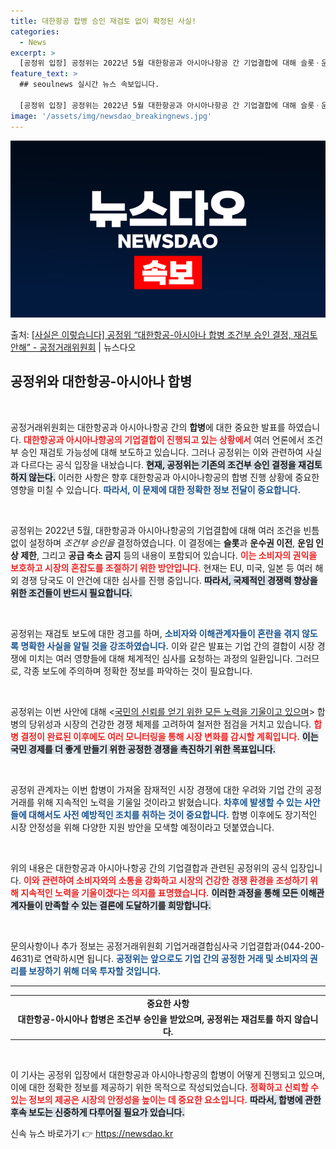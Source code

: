 ```yaml
---
title: 대한항공 합병 승인 재검토 없이 확정된 사실!
categories:
  - News
excerpt: >
  [공정위 입장] 공정위는 2022년 5월 대한항공과 아시아나항공 간 기업결합에 대해 슬롯ㆍ운수권 이전, 운임…
feature_text: >
  ## seoulnews 실시간 뉴스 속보입니다.

  [공정위 입장] 공정위는 2022년 5월 대한항공과 아시아나항공 간 기업결합에 대해 슬롯ㆍ운수권 이전, 운임…
image: '/assets/img/newsdao_breakingnews.jpg'
---
```


![뉴스다오 속보](/assets/img/newsdao_breakingnews.jpg)

<p>출처: <a href="https://newsdao.kr/2356" rel="dofollow">[사실은 이렇습니다] 공정위 “대한항공-아시아나 합병 조건부 승인 결정, 재검토 안해” - 공정거래위원회</a> | 뉴스다오</p>

<h2 data-ke-size="size26">공정위와 대한항공-아시아나 합병</h2>

<p data-ke-size="size16">&nbsp;</p>

공정거래위원회는 대한항공과 아시아나항공 간의 **합병**에 대한 중요한 발표를 하였습니다. <b><span style="color: #ee2323;">대한항공과 아시아나항공의 기업결합이 진행되고 있는 상황에서</span></b> 여러 언론에서 조건부 승인 재검토 가능성에 대해 보도하고 있습니다. 그러나 공정위는 이와 관련하여 사실과 다르다는 공식 입장을 내놨습니다. <b><span style="background-color: #21538527;">현재, 공정위는 기존의 조건부 승인 결정을 재검토하지 않는다.</span></b> 이러한 사항은 향후 대한항공과 아시아나항공의 합병 진행 상황에 중요한 영향을 미칠 수 있습니다. <b><span style="color: #1a5490;">따라서, 이 문제에 대한 정확한 정보 전달이 중요합니다.</span></b>

<p data-ke-size="size16">&nbsp;</p>

공정위는 2022년 5월, 대한항공과 아시아나항공의 기업결합에 대해 여러 조건을 빈틈없이 설정하며 *조건부 승인을* 결정하였습니다. 이 결정에는 **슬롯**과 **운수권 이전**, **운임 인상 제한**, 그리고 **공급 축소 금지** 등의 내용이 포함되어 있습니다. <b><span style="color: #ee2323;">이는 소비자의 권익을 보호하고 시장의 혼잡도를 조절하기 위한 방안입니다.</span></b> 현재는 EU, 미국, 일본 등 여러 해외 경쟁 당국도 이 안건에 대한 심사를 진행 중입니다. <b><span style="background-color: #21538527;">따라서, 국제적인 경쟁력 향상을 위한 조건들이 반드시 필요합니다.</span></b>

<p data-ke-size="size16">&nbsp;</p>

공정위는 재검토 보도에 대한 경고를 하며, <b><span style="color: #1a5490;">소비자와 이해관계자들이 혼란을 겪지 않도록 명확한 사실을 알릴 것을 강조하였습니다.</span></b> 이와 같은 발표는 기업 간의 결합이 시장 경쟁에 미치는 여러 영향들에 대해 체계적인 심사를 요청하는 과정의 일환입니다. 그러므로, 각종 보도에 주의하며 정확한 정보를 파악하는 것이 필요합니다.

<p data-ke-size="size16">&nbsp;</p>

공정위는 이번 사안에 대해 <<span style="text-decoration: underline;">국민의 신뢰를 얻기 위한 모든 노력을 기울이고 있으며</span>> 합병의 당위성과 시장의 건강한 경쟁 체제를 고려하여 철저한 점검을 거치고 있습니다. <b><span style="color: #ee2323;">합병 결정이 완료된 이후에도 여러 모니터링을 통해 시장 변화를 감시할 계획입니다.</span></b> <b><span style="background-color: #21538527;">이는 국민 경제를 더 좋게 만들기 위한 공정한 경쟁을 촉진하기 위한 목표입니다.</span></b>

<p data-ke-size="size16">&nbsp;</p>

공정위 관계자는 이번 합병이 가져올 잠재적인 시장 경쟁에 대한 우려와 기업 간의 공정 거래를 위해 지속적인 노력을 기울일 것이라고 밝혔습니다. <b><span style="color: #1a5490;">차후에 발생할 수 있는 사안들에 대해서도 사전 예방적인 조치를 취하는 것이 중요합니다.</span></b> 합병 이후에도 장기적인 시장 안정성을 위해 다양한 지원 방안을 모색할 예정이라고 덧붙였습니다.

<p data-ke-size="size16">&nbsp;</p>

위의 내용은 대한항공과 아시아나항공 간의 기업결합과 관련된 공정위의 공식 입장입니다. <b><span style="color: #ee2323;">이와 관련하여 소비자와의 소통을 강화하고 시장의 건강한 경쟁 환경을 조성하기 위해 지속적인 노력을 기울이겠다는 의지를 표명했습니다.</span></b> <b><span style="background-color: #21538527;">이러한 과정을 통해 모든 이해관계자들이 만족할 수 있는 결론에 도달하기를 희망합니다.</span></b>

<p data-ke-size="size16">&nbsp;</p>

문의사항이나 추가 정보는 공정거래위원회 기업거래결합심사국 기업결합과(044-200-4631)로 연락하시면 됩니다. <b><span style="color: #1a5490;">공정위는 앞으로도 기업 간의 공정한 거래 및 소비자의 권리를 보장하기 위해 더욱 투자할 것입니다.</span></b>

<hr>

<table style="width: 100%;">
    <tr>
        <td style="text-align: center; height: 17px;"><b>중요한 사항</b></td>
    </tr>
    <tr>
        <td style="text-align: center; height: 17px;"><b>대한항공-아시아나 합병은 조건부 승인을 받았으며, 공정위는 재검토를 하지 않습니다.</b></td>
    </tr>
</table>

<p data-ke-size="size16">&nbsp;</p>

이 기사는 공정위 입장에서 대한항공과 아시아나항공의 합병이 어떻게 진행되고 있으며, 이에 대한 정확한 정보를 제공하기 위한 목적으로 작성되었습니다. <b><span style="color: #ee2323;">정확하고 신뢰할 수 있는 정보의 제공은 시장의 안정성을 높이는 데 중요한 요소입니다.</span></b> <b><span style="background-color: #21538527;">따라서, 합병에 관한 후속 보도는 신중하게 다루어질 필요가 있습니다.</span></b> 

신속 뉴스 바로가기 👉 <a href="https://newsdao.kr" rel="dofollow">https://newsdao.kr</a>


